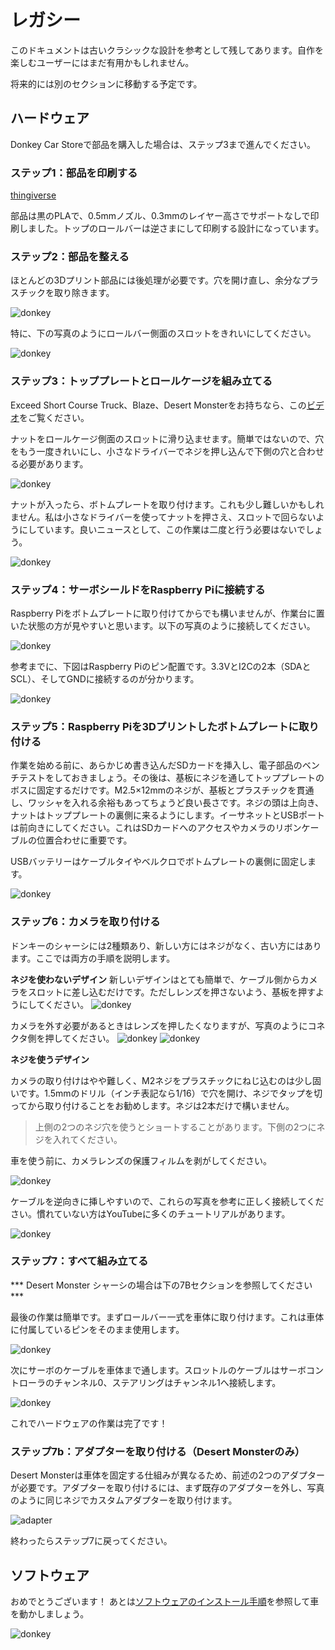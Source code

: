 # レガシー

このドキュメントは古いクラシックな設計を参考として残してあります。自作を楽しむユーザーにはまだ有用かもしれません。

将来的には別のセクションに移動する予定です。

## ハードウェア

Donkey Car Storeで部品を購入した場合は、ステップ3まで進んでください。

### ステップ1：部品を印刷する

[thingiverse](https://www.thingiverse.com/thing:2260575)

部品は黒のPLAで、0.5mmノズル、0.3mmのレイヤー高さでサポートなしで印刷しました。トップのロールバーは逆さまにして印刷する設計になっています。

### ステップ2：部品を整える
ほとんどの3Dプリント部品には後処理が必要です。穴を開け直し、余分なプラスチックを取り除きます。

![donkey](../assets/build_hardware/2a.png)

特に、下の写真のようにロールバー側面のスロットをきれいにしてください。

![donkey](../assets/build_hardware/2b.png)

### ステップ3：トッププレートとロールケージを組み立てる

Exceed Short Course Truck、Blaze、Desert Monsterをお持ちなら、この[ビデオ](https://youtu.be/UucnCmCAGTI)をご覧ください。

ナットをロールケージ側面のスロットに滑り込ませます。簡単ではないので、穴をもう一度きれいにし、小さなドライバーでネジを押し込んで下側の穴と合わせる必要があります。

![donkey](../assets/build_hardware/3a.png)

ナットが入ったら、ボトムプレートを取り付けます。これも少し難しいかもしれません。私は小さなドライバーを使ってナットを押さえ、スロットで回らないようにしています。良いニュースとして、この作業は二度と行う必要はないでしょう。

![donkey](../assets/build_hardware/3b.png)

### ステップ4：サーボシールドをRaspberry Piに接続する

Raspberry Piをボトムプレートに取り付けてからでも構いませんが、作業台に置いた状態の方が見やすいと思います。以下の写真のように接続してください。

![donkey](../assets/build_hardware/4a.png)

参考までに、下図はRaspberry Piのピン配置です。3.3VとI2Cの2本（SDAとSCL）、そしてGNDに接続するのが分かります。

![donkey](../assets/build_hardware/4b.png)

### ステップ5：Raspberry Piを3Dプリントしたボトムプレートに取り付ける

作業を始める前に、あらかじめ書き込んだSDカードを挿入し、電子部品のベンチテストをしておきましょう。その後は、基板にネジを通してトッププレートのボスに固定するだけです。M2.5×12mmのネジが、基板とプラスチックを貫通し、ワッシャを入れる余裕もあってちょうど良い長さです。ネジの頭は上向き、ナットはトッププレートの裏側に来るようにします。イーサネットとUSBポートは前向きにしてください。これはSDカードへのアクセスやカメラのリボンケーブルの位置合わせに重要です。

USBバッテリーはケーブルタイやベルクロでボトムプレートの裏側に固定します。

![donkey](../assets/build_hardware/5ab.png)

### ステップ6：カメラを取り付ける

ドンキーのシャーシには2種類あり、新しい方にはネジがなく、古い方にはあります。ここでは両方の手順を説明します。

**ネジを使わないデザイン**
新しいデザインはとても簡単で、ケーブル側からカメラをスロットに差し込むだけです。ただしレンズを押さないよう、基板を押すようにしてください。
![donkey](../assets/build_hardware/assemble_camera.jpg)

カメラを外す必要があるときはレンズを押したくなりますが、写真のようにコネクタ側を押してください。
![donkey](../assets/build_hardware/Remove--good.jpg)
![donkey](../assets/build_hardware/Remove--bad.jpg)

**ネジを使うデザイン**

カメラの取り付けはやや難しく、M2ネジをプラスチックにねじ込むのは少し固いです。1.5mmのドリル（インチ表記なら1/16）で穴を開け、ネジでタップを切ってから取り付けることをお勧めします。ネジは2本だけで構いません。

>上側の2つのネジ穴を使うとショートすることがあります。下側の2つにネジを入れてください。

車を使う前に、カメラレンズの保護フィルムを剥がしてください。

![donkey](../assets/build_hardware/6a.png)

ケーブルを逆向きに挿しやすいので、これらの写真を参考に正しく接続してください。慣れていない方はYouTubeに多くのチュートリアルがあります。

![donkey](../assets/build_hardware/6b.png)

### ステップ7：すべて組み立てる

*** Desert Monster シャーシの場合は下の7Bセクションを参照してください ***

最後の作業は簡単です。まずロールバー一式を車体に取り付けます。これは車体に付属しているピンをそのまま使用します。

![donkey](../assets/build_hardware/7a.png)

次にサーボのケーブルを車体まで通します。スロットルのケーブルはサーボコントローラのチャンネル0、ステアリングはチャンネル1へ接続します。

![donkey](../assets/build_hardware/7b.png)

これでハードウェアの作業は完了です！

### ステップ7b：アダプターを取り付ける（Desert Monsterのみ）

Desert Monsterは車体を固定する仕組みが異なるため、前述の2つのアダプターが必要です。アダプターを取り付けるには、まず既存のアダプターを外し、写真のように同じネジでカスタムアダプターを取り付けます。

![adapter](../assets/build_hardware/Desert_Monster_adapter.png)

終わったらステップ7に戻ってください。

## ソフトウェア

おめでとうございます！ あとは[ソフトウェアのインストール手順](../guide/install_software.md)を参照して車を動かしましょう。

![donkey](../assets/build_hardware/donkey2.png)

